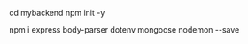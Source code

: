 <!-- Project Setup  -->
cd mybackend
npm init -y 
<!-- This will create the packege.Json File -->


<!-- Installing Dependencies -->
npm i express body-parser dotenv mongoose nodemon --save
<!-- dependencies End -->